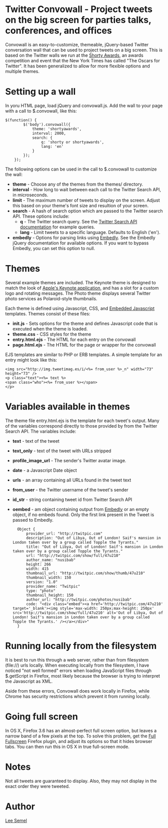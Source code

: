 # Twitter Convowall - Project tweets on the big screen for parties talks, conferences, and offices

Convowall is an easy-to-customize, themeable, jQuery-based Twitter conversation wall that can be used to project tweets on a big screen.
This is based on the Twitter walls we run at the [Shorty Awards](http://shortyawards.com), an awards competition and event that the New York Times has called "The Oscars for Twitter".
It has been generalized to allow for more flexible options and multiple themes.

# Setting up a wall

In yoru HTML page, load jQuery and convowall.js.  Add the wall to your page with a call to $.convowall, like this:

    $(function() {
            $('body').convowall({
                theme: 'shortyawards',
                interval: 2000,
                search: {
                    q: 'shorty or shortyawards',
                    lang: 'en'
                }
            });
        });

The following options can be used in the call to $.convowall to customize the wall:

* __theme__ - Choose any of the themes from the themes/ directory.
* __interval__ - How long to wait between each call to the Twitter Search API, in microseconds.
* __limit__ - The maximum number of tweets to display on the screen.  Adjust this based on your theme's font size and resultion of your screen.
* __search__ - A hash of search option which are passed to the Twitter search API.  These options include:
    * __q__ - The Twitter search query.  See the [Twitter Search API documentation](http://apiwiki.twitter.com/w/page/22554756/Twitter-Search-API-Method:-search_) for example queries.
    * __lang__ - Limit tweets to a specific language.  Defaults to English ('en').
* __embedly__ - Options for parsing links using [Embedly](https//github.com/embedly/embedly-jquery).  See the Embedly jQuery documentation for available options.  If you want to bypass Embedly, you can set this option to null.


# Themes

Several example themes are included. The Keynote theme is designed to match the look of [Apple's Keynote application](http://www.apple.com/iwork/keynote/), and has a slot for a custom logo
and rotating messages.  The Photo theme displays several Twitter photo services as Polaroid-style thumbnails.

Each theme is defined using Javascript, CSS, and [Embedded Javascript](http://embeddedjs.com/) templates.  Themes consist of these files:

* __init.js__ - Sets options for the theme and defines Javascript code that is executed when the theme is loaded.
* __theme.css__ - CSS styles for the theme
* __entry.html.ejs__ - The HTML for each entry on the convowall
* __page.html.ejs__ - The HTML for the page or wrapper for the convowall

EJS templates are similar to PHP or ERB templates.  A simple template for an entry might look like this:

    <img src="http://img.tweetimag.es/i/<%= from_user %>_n" width="73" height="73" />
    <p class="text"><%= text %>
    <span class="who"><%= from_user %></span>
    </p>


# Variables available in themes

The theme file entry.html.ejs is the template for each tweet's output.  Many of the variables correspond directly to those provided by  from the Twitter Search API.  The variables include:

* __text__ - text of the tweet
* __text_only__ - text of the tweet with URLs stripped
* __profile_image_url__ - The sender's Twitter avatar image.
* __date__ - a Javascript Date object
* __urls__ - an array containing all URLs found in the tweet text
* __from_user__ - the Twitter username of the tweet's sender
* __id_str__ - string containing tweet id from Twitter Search API
* __oembed__ - am object containing output from [Embedly](https://github.com/embedly/embedly-jquery) or an empty object, if no embeds found.  Only the first link present in the Tweet is passed to Embedly.

        Object {
            provider_url: "http://twitpic.com"
            description: "Out of Libya, Out of London! Saif's mansion in London taken over by a group called Topple the Tyrants."
            title: "Out of Libya, Out of London! Saif's mansion in London taken over by a group called Topple the Tyrants."
            url: "http://twitpic.com/show/full/47u210"
            author_name: "nusibab"
            height: 266
            width: 415
            thumbnail_url: "http://twitpic.com/show/thumb/47u210"
            thumbnail_width: 150
            version: "1.0"
            provider_name: "Twitpic"
            type: "photo"
            thumbnail_height: 150
            author_url: "http://twitpic.com/photos/nusibab"
            code: "<div class="embed"><a href='http://twitpic.com/47u210' target='_blank'><img style='max-width: 250px;max-height: 250px' src='http://twitpic.com/show/full/47u210' alt='Out of Libya, Out of London! Saif's mansion in London taken over by a group called Topple the Tyrants.' /></a></div>"
        }


# Running locally from the filesystem

It is best to run this through a web server, rather than from filesystem (file://) urls locally.  When executing locally from the filesystem, I have noticed "not well formed" errors
when loading JavaScript files through $.getScript in Firefox, most likely because the browser is trying to interpret the Javascript as XML.

Aside from these errors, Convowall does work locally in Firefox, while Chrome has security restrictions which prevent it from running locally.

# Going full screen

In OS X, Firefox 3.6 has an almost-perfect full screen option, but leaves a narrow band of a few pixels at the top.  To solve this problem, get the
[Full Fullscreen](http://addons.mozilla.org/en-us/firefox/addon/full-fullscreen/) Firefox plugin, and adjust its options so that it hides
browser tabs.  You can then run this in OS X in true full-screen mode.

# Notes

Not all tweets are guaranteed to display.  Also, they may not display in the exact order they were tweeted.  

# Author

[Lee Semel](http://leesemel.com)


